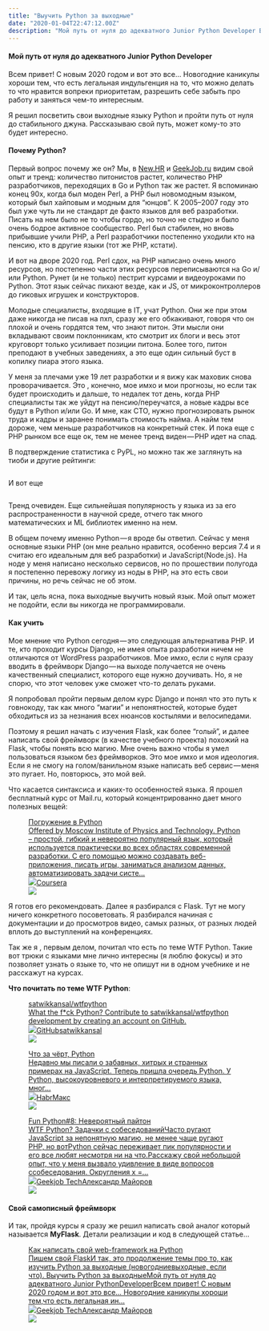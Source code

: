 ```yaml
---
title: "Выучить Python за выходные"
date: "2020-01-04T22:47:12.00Z"
description: "Мой путь от нуля до адекватного Junior Python Developer Всем привет! С новым 2020 годом и вот это все… Новогодние каникулы хорош"
---
```


<h4 id="-junior-python-developer">Мой путь от нуля до адекватного Junior Python Developer</h4><p>Всем привет! С новым 2020 годом и вот это все… Новогодние каникулы хороши тем, что есть легальная индульгенция на то, что можно делать то что нравится вопреки приоритетам, разрешить себе забыть про работу и заняться чем-то интересным.</p><p>Я решил посветить свои выходные языку Python и пройти путь от нуля до стабильного джуна. Рассказываю свой путь, может кому-то это будет интересно.</p><h4 id="-python">Почему Python?</h4><p>Первый вопрос почему же он? Мы, в <a href="https://newhr.ru/" rel="noopener noreferrer">New.HR</a> и <a href="https://geekjob.ru/" rel="noopener noreferrer">GeekJob.ru</a> видим свой опыт и тренд: количество питонистов растет, количество PHP разработчиков, переходящих в Go и Python так же растет. Я вспоминаю конец 90х, когда был моден Perl, а PHP был новомодным языком, который был хайповым и модным для “юнцов”. К 2005–2007 году это был уже чуть ли не стандарт де факто языков для веб разработки. Писать на нем было не то чтобы гордо, но точно не стыдно и было очень бодрое активное сообщество. Perl был стабилен, но вновь прибывшие учили PHP, а Perl разработчики постепенно уходили кто на пенсию, кто в другие языки (тот же PHP, кстати).</p><p>И вот на дворе 2020 год. Perl сдох, на PHP написано очень много ресурсов, но постепенно части этих ресурсов переписываются на Go и/или Python. Рунет (и не только) пестрит курсами и видеоуроками по Python. Этот язык сейчас пихают везде, как и JS, от микроконтроллеров до гиковых игрушек и конструкторов.</p><p>Молодые специалисты, входящие в IT, учат Python. Они же при этом даже никогда не писав на пхп, сразу же его обкакивают, говоря что он плохой и очень гордятся тем, что знают питон. Эти мысли они вкладывают своим поклонникам, кто смотрит их блоги и весь этот круговорт только усиливает позиции питона. Более того, питон преподают в учебных заведениях, а это еще один сильный буст в копилку пиара этого языка.</p><p>У меня за плечами уже 19 лет разработки и я вижу как маховик снова проворачивается. Это , конечно, мое имхо и мои прогнозы, но если так будет происходить и дальше, то недалек тот день, когда PHP специалисты так же уйдут на пенсию/переучатся, а новые кадры все будут в Python и/или Go. И мне, как СТО, нужно прогнозировать рынок труда и кадры и заранее понимать стоимость найма. А найм тем дороже, чем меньше разработчиков на конкретный стек. И пока еще с PHP рынком все еще ок, тем не менее тренд виден — PHP идет на спад.</p><p>В подтверждение статистика с PyPL, но можно так же заглянуть на тиоби и другие рейтинги:</p><figure class="kg-card kg-image-card"><img src="https://cdn-images-1.medium.com/max/800/1*CjxVdgsu-5V0xlDq_TKKcw.png" class="kg-image" alt></figure><p>И вот еще</p><figure class="kg-card kg-image-card"><img src="https://cdn-images-1.medium.com/max/800/1*esKzN_-aJy4N1hpXfNgasA.png" class="kg-image" alt></figure><p>Тренд очевиден. Еще сильнейшая популярность у языка из за его распространенности в научной среде, отчего так много математических и ML библиотек именно на нем.</p><p>В общем почему именно Python — я вроде бы ответил. Сейчас у меня основные языки PHP (он мне реально нравится, особенно версия 7.4 и я считаю его идеальным для веб разработки) и JavaScript(Node.js). На ноде у меня написано несколько сервисов, но по прошествии полугода я постепенно перевожу логику из ноды в PHP, на это есть свои причины, но речь сейчас не об этом.</p><p>И так, цель ясна, пока выходные выучить новый язык. Мой опыт может не подойти, если вы никогда не программировали.</p><h4 id="-">Как учить</h4><p>Мое мнение что Python сегодня — это следующая альтернатива PHP. И те, кто проходит курсы Django, не имея опыта разработки ничем не отличаются от WordPress разработчиков. Мое имхо, если с нуля сразу вводить в фреймворк Django — на выходе получается не очень качественный специалист, которого еще нужно доучивать. Но, я не спорю, что этот человек уже сможет что-то делать руками.</p><p>Я попробовал пройти первым делом курс Django и понял что это путь к говнокоду, так как много “магии” и непонятностей, которые будет обходиться из за незнания всех нюансов костылями и велосипедами.</p><p>Поэтому я решил начать с изучения Flask, как более “голый”, и далее написать свой фреймворк (в качестве учебного проекта) похожий на Flask, чтобы понять всю магию. Мне очень важно чтобы я умел пользоваться языком без фреймворков. Это мое имхо и моя идеология. Если я не смогу на голом/ванильном языке написать веб сервис — меня это пугает. Но, повторюсь, это мой вей.</p><p>Что касается синтаксиса и каких-то особенностей языка. Я прошел бесплатный курс от Mail.ru, который концентрированно дает много полезных вещей:</p><figure class="kg-card kg-bookmark-card"><a class="kg-bookmark-container" href="https://www.coursera.org/learn/diving-in-python"><div class="kg-bookmark-content"><div class="kg-bookmark-title">Погружение в Python</div><div class="kg-bookmark-description">Offered by Moscow Institute of Physics and Technology. Python – простой, гибкий и невероятно популярный язык, который используется практически во всех областях современной разработки. С его помощью можно создавать веб-приложения, писать игры, заниматься анализом данных, автоматизировать задачи систе…</div><div class="kg-bookmark-metadata"><img class="kg-bookmark-icon" src="https://d3njjcbhbojbot.cloudfront.net/web/images/favicons/icon-194x194.png"><span class="kg-bookmark-author">Coursera</span></div></div><div class="kg-bookmark-thumbnail"><img src="https://s3.amazonaws.com/coursera_assets/meta_images/generated/XDP/XDP~COURSE!~diving-in-python/XDP~COURSE!~diving-in-python.jpeg"></div></a></figure><p>Я готов его рекомендовать. Далее я разбирался с Flask. Тут не могу ничего конкретного посоветовать. Я разбирался начиная с документации и до просмотров видео, самых разных, от разных людей вплоть до выступлений на конференциях.</p><p>Так же я , первым делом, почитал что есть по теме WTF Python. Такие вот трюки с языками мне лично интересны (я люблю фокусы) и это позволяет узнать о языке то, что не опишут ни в одном учебнике и не расскажут на курсах.</p><p><strong><strong>Что почитать по теме WTF Python</strong></strong>:</p><figure class="kg-card kg-bookmark-card"><a class="kg-bookmark-container" href="https://github.com/satwikkansal/wtfpython"><div class="kg-bookmark-content"><div class="kg-bookmark-title">satwikkansal/wtfpython</div><div class="kg-bookmark-description">What the f*ck Python? Contribute to satwikkansal/wtfpython development by creating an account on GitHub.</div><div class="kg-bookmark-metadata"><img class="kg-bookmark-icon" src="https://github.githubassets.com/favicons/favicon.svg"><span class="kg-bookmark-author">GitHub</span><span class="kg-bookmark-publisher">satwikkansal</span></div></div><div class="kg-bookmark-thumbnail"><img src="https://avatars1.githubusercontent.com/u/10217535?s&#x3D;400&amp;v&#x3D;4"></div></a></figure><figure class="kg-card kg-bookmark-card"><a class="kg-bookmark-container" href="https://habr.com/ru/company/mailru/blog/337364/"><div class="kg-bookmark-content"><div class="kg-bookmark-title">Что за чёрт, Python</div><div class="kg-bookmark-description">Недавно мы писали о забавных, хитрых и странных примерах на JavaScript. Теперь пришла очередь Python. У Python, высокоуровневого и интерпретируемого языка, мног...</div><div class="kg-bookmark-metadata"><img class="kg-bookmark-icon" src="https://dr.habracdn.net/habr/5f5100b3/images/apple-touch-icon.png"><span class="kg-bookmark-author">Habr</span><span class="kg-bookmark-publisher">Макс</span></div></div><div class="kg-bookmark-thumbnail"><img src="https://habr.com/share/publication/337364/3c1d8e9ef4bd03caba132b1011ce62c5/?v&#x3D;1"></div></a></figure><figure class="kg-card kg-bookmark-card"><a class="kg-bookmark-container" href="/fun-python-8/"><div class="kg-bookmark-content"><div class="kg-bookmark-title">Fun Python#8: Невероятный пайтон</div><div class="kg-bookmark-description">WTF Python? Задачки с собеседованийЧасто ругают JavaScript за непонятную магию, не менее чаще ругают PHP, но вотPython сейчас переживает пик популярности и его все любят несмотря ни на что.Расскажу свой небольшой опыт, что у меня вызвало удивление в виде вопросов ссобеседования. Округления x &#x3D;…</div><div class="kg-bookmark-metadata"><img class="kg-bookmark-icon" src="https://tech.geekjob.ru/favicon.png"><span class="kg-bookmark-author">Geekjob Tech</span><span class="kg-bookmark-publisher">Александр Майоров</span></div></div><div class="kg-bookmark-thumbnail"><img src="https://tech.geekjob.ru/content/images/2020/04/1_s2HXNt7Gr9XdPftSAlRT_Q.jpeg"></div></a></figure><h4 id="--1">Свой самописный фреймворк</h4><p>И так, пройдя курсы я сразу же решил написать свой аналог который называется <strong><strong>MyFlask</strong></strong>. Детали реализации и код в следующей статье…</p><figure class="kg-card kg-bookmark-card"><a class="kg-bookmark-container" href="/pishem-svoy-web-framework-na-python-flask/"><div class="kg-bookmark-content"><div class="kg-bookmark-title">Как написать свой web-framework на Python</div><div class="kg-bookmark-description">Пишем свой FlaskИ так, это продолжение темы про то, как изучить Python за выходные (новогодниевыходные, если что). Выучить Python за выходныеМой путь от нуля до адекватного Junior PythonDeveloperВсем привет! С новым 2020 годом и вот это все… Новогодние каникулы хороши тем,что есть легальная ин…</div><div class="kg-bookmark-metadata"><img class="kg-bookmark-icon" src="https://tech.geekjob.ru/favicon.png"><span class="kg-bookmark-author">Geekjob Tech</span><span class="kg-bookmark-publisher">Александр Майоров</span></div></div><div class="kg-bookmark-thumbnail"><img src="https://www.gravatar.com/avatar/8f8f604430a6a2116749fad87c9c86d5?s&#x3D;250&amp;d&#x3D;mm&amp;r&#x3D;x"></div></a></figure>

